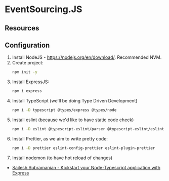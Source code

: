 # EventSourcing.JS

## Resources

## Configuration

1. Install NodeJS - https://nodejs.org/en/download/. Recommended NVM.
2. Create project:
    ```bash
    npm init -y
    ```
3. Install ExpressJS:
    ```bash
    npm i express
    ```
4. Install TypeScript (we'll be doing Type Driven Development)
    ```bash
    npm i -D typescript @types/express @types/node
    ```
5. Install eslint (because we'd like to have static code check)
    ```bash
    npm i -D eslint @typescript-eslint/parser @typescript-eslint/eslint-plugin
    ```
6. Install Prettier, as we aim to write pretty code:
    ```bash
    npm i -D prettier eslint-config-prettier eslint-plugin-prettier
    ```
7. Install nodemon (to have hot reload of changes)

- [Sailesh Subramanian - Kickstart your Node-Typescript application with Express](https://medium.com/@saileshsubramanian7/kickstart-your-node-typescript-application-with-express-ddbc169128b3)